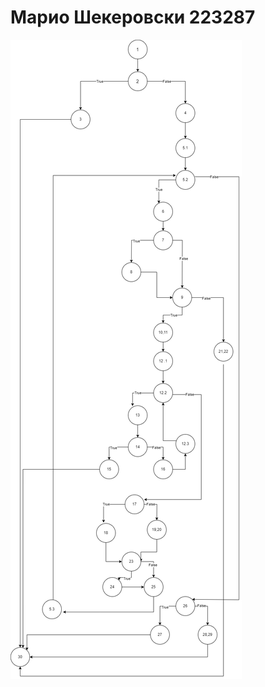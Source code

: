 # Марио Шекеровски 223287
![Alt text](https://github.com/Mario-Sek/SI_2024_lab2_223287/blob/master/cfg_223287.png)
